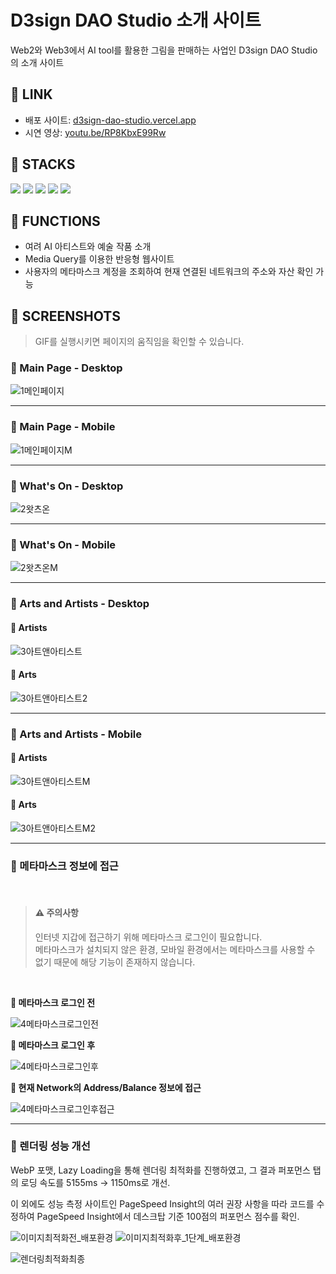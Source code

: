 # D3sign DAO Studio 소개 사이트

Web2와 Web3에서 AI tool를 활용한 그림을 판매하는 사업인 D3sign DAO Studio의 소개 사이트

## 🚩 LINK

- 배포 사이트: [d3sign-dao-studio.vercel.app](https://d3sign-dao-studio.vercel.app/)
- 시연 영상: [youtu.be/RP8KbxE99Rw](https://youtu.be/OpwizAblHl8)
## 🚩 STACKS
<div>
  <img src="https://img.shields.io/badge/react-61DAFB?style=for-the-badge&logo=react&logoColor=black">
  <img src="https://img.shields.io/badge/javascript-F7DF1E?style=for-the-badge&logo=javascript&logoColor=black">
  <img src="https://img.shields.io/badge/css3-1572B6?style=for-the-badge&logo=css3&logoColor=black">
  <img src="https://img.shields.io/badge/ethers-3C3C3D?style=for-the-badge&logo=ethereum&logoColor=black">
  <img src="https://img.shields.io/badge/vercel-222222?style=for-the-badge&logo=vercel&logoColor=white">
</div>

## 🚩 FUNCTIONS

-   여려 AI 아티스트와 예술 작품 소개
-   Media Query를 이용한 반응형 웹사이트
-   사용자의 메타마스크 계정을 조회하여 현재 연결된 네트워크의 주소와 자산 확인 가능

## 🚩 SCREENSHOTS

> GIF를 실행시키면 페이지의 움직임을 확인할 수 있습니다.

### 🔸 Main Page -  Desktop

![1메인페이지](https://github.com/ehhdrud/d3sign-dao-studio/assets/106059716/e4d4323b-20dc-4e34-aa2c-73a4f6918d15)

---

### 🔸 Main Page - Mobile

![1메인페이지M](https://github.com/ehhdrud/d3sign-dao-studio/assets/106059716/e9e6412f-cd40-4306-aecf-d59a9c045992)

---

### 🔸 What's On - Desktop

![2왓츠온](https://github.com/ehhdrud/d3sign-dao-studio/assets/106059716/1caf0e2f-eaa7-48cb-8078-c49d9936044a)

---

### 🔸 What's On - Mobile

![2왓츠온M](https://github.com/ehhdrud/d3sign-dao-studio/assets/106059716/8006213c-82a9-4cba-a0c3-2208f7174b65)

---

### 🔸 Arts and Artists - Desktop

#### 🔹 Artists
![3아트앤아티스트](https://github.com/ehhdrud/d3sign-dao-studio/assets/106059716/c244ebd8-8943-426f-b83b-2c8bcae6d77e)

#### 🔹 Arts
![3아트앤아티스트2](https://github.com/ehhdrud/d3sign-dao-studio/assets/106059716/0c14046c-ff4b-41eb-b9d4-141367a9bff4)

---

### 🔸 Arts and Artists - Mobile

#### 🔹 Artists
![3아트앤아티스트M](https://github.com/ehhdrud/d3sign-dao-studio/assets/106059716/2512defa-e47a-46c8-817d-b8950f5c6b83)

#### 🔹 Arts
![3아트앤아티스트M2](https://github.com/ehhdrud/d3sign-dao-studio/assets/106059716/ec08a87d-b7c0-4cbb-bb62-20b491bbbbed)

---

### 🔸 메타마스크 정보에 접근

<br/>

> #### ⚠ 주의사항
> 인터넷 지갑에 접근하기 위해 메타마스크 로그인이 필요합니다.<br/>
> 메타마스크가 설치되지 않은 환경, 모바일 환경에서는 메타마스크를 사용할 수 없기 때문에 해당 기능이 존재하지 않습니다.

<br/>

**🔹 메타마스크 로그인 전**

![4메타마스크로그인전](https://github.com/ehhdrud/d3sign-dao-studio/assets/106059716/02932a1f-fa1c-4024-ab26-968349ffcd18)

**🔹 메타마스크 로그인 후**

![4메타마스크로그인후](https://github.com/ehhdrud/d3sign-dao-studio/assets/106059716/d48fa0e1-da75-41f5-9018-150128f99d8c)

**🔹 현재 Network의 Address/Balance 정보에 접근**

![4메타마스크로그인후접근](https://github.com/ehhdrud/d3sign-dao-studio/assets/106059716/b5515135-95a7-47f5-b540-87b7acad4611)

---

### 🔸 렌더링 성능 개선

WebP 포맷, Lazy Loading을 통해 렌더링 최적화를 진행하였고, 그 결과 퍼포먼스 탭의 로딩 속도를 5155ms -> 1150ms로 개선.

이 외에도 성능 측정 사이트인 PageSpeed Insight의 여러 권장 사항을 따라 코드를 수정하여 PageSpeed Insight에서 데스크탑 기준 100점의 퍼포먼스 점수를 확인.

![이미지최적화전_배포환경](https://github.com/ehhdrud/d3sign-dao-studio/assets/106059716/d0179d0c-f113-4471-b4f0-6a8552634954)
![이미지최적화후_1단계_배포환경](https://github.com/ehhdrud/d3sign-dao-studio/assets/106059716/82645b07-f6c4-4199-b933-949839b31e31)

![렌더링최적화최종](https://github.com/ehhdrud/d3sign-dao-studio/assets/106059716/93914e41-c2b3-41e3-9247-00933fed8aab)




